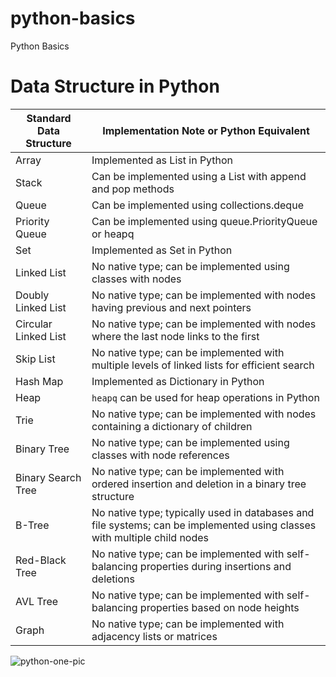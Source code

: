 # python-basics
Python Basics

# Data Structure in Python

| Standard Data Structure | Implementation Note or Python Equivalent      |
|-------------------------|----------------------------------------------|
| Array                   | Implemented as List in Python                |
| Stack                   | Can be implemented using a List with append and pop methods |
| Queue                   | Can be implemented using collections.deque   |
| Priority Queue          | Can be implemented using queue.PriorityQueue or heapq |
| Set                     | Implemented as Set in Python                 |
| Linked List             | No native type; can be implemented using classes with nodes |
| Doubly Linked List      | No native type; can be implemented with nodes having previous and next pointers |
| Circular Linked List    | No native type; can be implemented with nodes where the last node links to the first |
| Skip List               | No native type; can be implemented with multiple levels of linked lists for efficient search |
| Hash Map                | Implemented as Dictionary in Python          |
| Heap                    | `heapq` can be used for heap operations in Python |
| Trie                    | No native type; can be implemented with nodes containing a dictionary of children |
| Binary Tree             | No native type; can be implemented using classes with node references |
| Binary Search Tree      | No native type; can be implemented with ordered insertion and deletion in a binary tree structure |
| B-Tree                  | No native type; typically used in databases and file systems; can be implemented using classes with multiple child nodes |
| Red-Black Tree          | No native type; can be implemented with self-balancing properties during insertions and deletions |
| AVL Tree                | No native type; can be implemented with self-balancing properties based on node heights |
| Graph                   | No native type; can be implemented with adjacency lists or matrices |



![python-one-pic](https://github.com/web-slate/python-basics/assets/1652629/b7c0e938-1eab-4259-a098-3cc9cf8d17f2)
